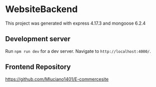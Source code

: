 # WebsiteBackend

This project was generated with express 4.17.3 and mongoose 6.2.4

## Development server

Run `npm run dev` for a dev server. Navigate to `http://localhost:4000/`.

## Frontend Repository
https://github.com/Mluciano1401/E-commercesite
